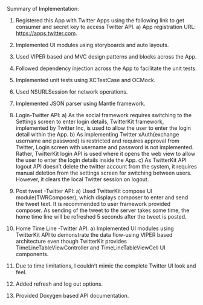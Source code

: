 Summary of  Implementation:

1)	Registered this App with Twitter Apps using the following link to get consumer and secret key to access Twitter API.
a)	App registration URL: https://apps.twitter.com.
2)	Implemented UI modules using storyboards and auto layouts.
3)	Used VIPER based  and MVC design patterns and blocks across the App.
4)	Followed dependency injection across the App to facilitate the unit tests. 
5)	Implemented unit tests using XCTestCase and OCMock.
6)	Used NSURLSession for network operations.
7)	Implemented JSON parser using Mantle framework.
8)	Login-Twitter API:
a)	As the social framework requires switching to the Settings screen to enter login details, TwitterKit framework, implemented by Twitter Inc, is used to allow the user to enter the login detail   within the App.
b)	As implementing Twitter xAuth(exchange username and password) is restricted and requires approval from Twitter, Login screen with username and password is not implemented. Rather, TwitterKit login API is used where it  opens the web view to allow the user to enter the login details inside the App.
c)	As TwitterKit API logout API doesn’t delete the twitter account from the system, it  requires manual deletion from the settings screen for switching between users. However, it clears the local Twitter session on logout.

9)	 Post tweet -Twitter API:
a)	Used TwitterKit compose UI module(TWRComposer), which displays composer to enter and send the tweet text. It is recommended to user framework provided composer. As sending of the tweet to the server takes some time, the home time line will be refreshed 5 seconds after the tweet is posted.

10)	Home Time Line -Twitter API:
a)	Implemented UI modules using TwitterKit API  to demonstrate the data flow-using VIPER based architecture even though TwitterKit provides  TimeLineTableViewController and TimeLineTableViewCell UI components.

11)	Due to time limitations, I couldn’t mimic the complete Twitter UI look and feel.
12)	Added refresh and log out options.
13)	Provided Doxygen based API documentation.


